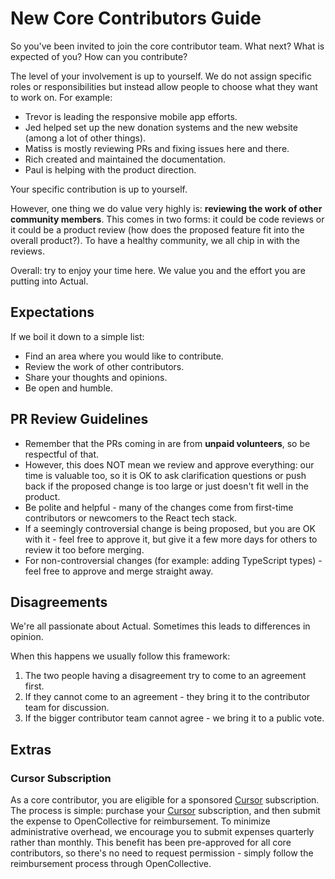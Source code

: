 # New Core Contributors Guide

So you've been invited to join the core contributor team. What next? What is expected of you? How can you contribute?

The level of your involvement is up to yourself. We do not assign specific roles or responsibilities but instead allow people to choose what they want to work on. For example:

- Trevor is leading the responsive mobile app efforts.
- Jed helped set up the new donation systems and the new website (among a lot of other things).
- Matiss is mostly reviewing PRs and fixing issues here and there.
- Rich created and maintained the documentation.
- Paul is helping with the product direction.

Your specific contribution is up to yourself.

However, one thing we do value very highly is: **reviewing the work of other community members**. This comes in two forms: it could be code reviews or it could be a product review (how does the proposed feature fit into the overall product?). To have a healthy community, we all chip in with the reviews.

Overall: try to enjoy your time here. We value you and the effort you are putting into Actual.

## Expectations

If we boil it down to a simple list:

- Find an area where you would like to contribute.
- Review the work of other contributors.
- Share your thoughts and opinions.
- Be open and humble.

## PR Review Guidelines

- Remember that the PRs coming in are from **unpaid volunteers**, so be respectful of that.
- However, this does NOT mean we review and approve everything: our time is valuable too, so it is OK to ask clarification questions or push back if the proposed change is too large or just doesn't fit well in the product.
- Be polite and helpful - many of the changes come from first-time contributors or newcomers to the React tech stack.
- If a seemingly controversial change is being proposed, but you are OK with it - feel free to approve it, but give it a few more days for others to review it too before merging.
- For non-controversial changes (for example: adding TypeScript types) - feel free to approve and merge straight away.

## Disagreements

We're all passionate about Actual. Sometimes this leads to differences in opinion.

When this happens we usually follow this framework:

1. The two people having a disagreement try to come to an agreement first.
2. If they cannot come to an agreement - they bring it to the contributor team for discussion.
3. If the bigger contributor team cannot agree - we bring it to a public vote.

## Extras
### Cursor Subscription

As a core contributor, you are eligible for a sponsored [Cursor] subscription. The process is simple: purchase your [Cursor] subscription, and then submit the expense to OpenCollective for reimbursement. To minimize administrative overhead, we encourage you to submit expenses quarterly rather than monthly. This benefit has been pre-approved for all core contributors, so there's no need to request permission - simply follow the reimbursement process through OpenCollective.

[Cursor]: https://www.cursor.com
